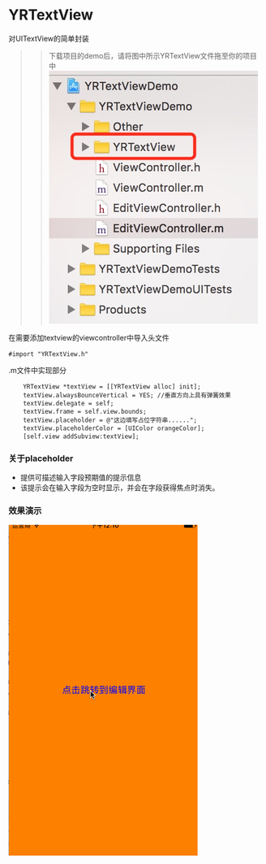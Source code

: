 YRTextView
===
对UITextView的简单封装

>>下载项目的demo后，请将图中所示YRTextView文件拖至你的项目中
![github](https://github.com/yoriWang/ImageSources/raw/master/Images/projectImg.png)

在需要添加textview的viewcontroller中导入头文件
```objc
#import "YRTextView.h"
```
.m文件中实现部分
```objc
    YRTextView *textView = [[YRTextView alloc] init];
    textView.alwaysBounceVertical = YES; //垂直方向上具有弹簧效果
    textView.delegate = self;
    textView.frame = self.view.bounds;
    textView.placeholder = @"这边填写占位字符串......";
    textView.placeholderColor = [UIColor orangeColor];
    [self.view addSubview:textView];
```

### 关于placeholder
* 提供可描述输入字段预期值的提示信息
* 该提示会在输入字段为空时显示，并会在字段获得焦点时消失。

### 效果演示
![github](https://github.com/yoriWang/ImageSources/raw/master/Images/yrtextview.gif)




